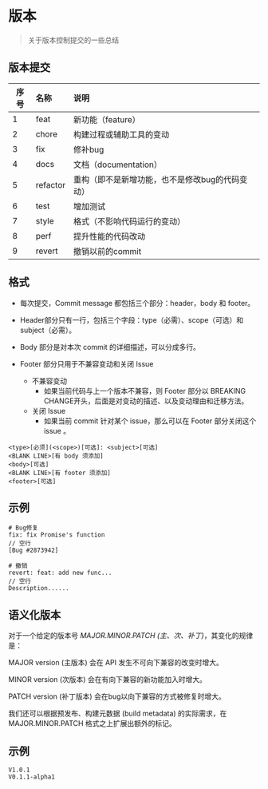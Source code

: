 # 版本

> 关于版本控制提交的一些总结

## 版本提交

|序号|名称|说明|
|---------|:---------|:---------|
|1|feat|新功能（feature）|
|2|chore|构建过程或辅助工具的变动|
|3|fix|修补bug|
|4|docs|文档（documentation）|
|5|refactor|重构（即不是新增功能，也不是修改bug的代码变动）|
|6|test|增加测试|
|7|style|格式（不影响代码运行的变动）|
|8|perf|提升性能的代码改动|
|9|revert|撤销以前的commit|

## 格式

+ 每次提交，Commit message 都包括三个部分：header，body 和 footer。

+ Header部分只有一行，包括三个字段：type（必需）、scope（可选）和subject（必需）。

+ Body 部分是对本次 commit 的详细描述，可以分成多行。

+ Footer 部分只用于不兼容变动和关闭 Issue
  + 不兼容变动
    + 如果当前代码与上一个版本不兼容，则 Footer 部分以 BREAKING CHANGE开头，后面是对变动的描述、以及变动理由和迁移方法。
  + 关闭 Issue
    + 如果当前 commit 针对某个 issue，那么可以在 Footer 部分关闭这个 issue 。

```shell
<type>[必须](<scope>)[可选]: <subject>[可选]
<BLANK LINE>[有 body 须添加]
<body>[可选]
<BLANK LINE>[有 footer 须添加]
<footer>[可选]
```

## 示例

```shell
# Bug修复
fix: fix Promise's function
// 空行
[Bug #2873942]

# 撤销
revert: feat: add new func...
// 空行
Description......
```

## 语义化版本

对于一个给定的版本号 *MAJOR.MINOR.PATCH (主、次、补丁)*，其变化的规律是：

MAJOR version (主版本) 会在 API 发生不可向下兼容的改变时增大。

MINOR version (次版本) 会在有向下兼容的新功能加入时增大。

PATCH version (补丁版本) 会在bug以向下兼容的方式被修复时增大。

我们还可以根据预发布、构建元数据 (build metadata) 的实际需求，在 MAJOR.MINOR.PATCH 格式之上扩展出额外的标记。

## 示例

```shell
V1.0.1
V0.1.1-alpha1
```